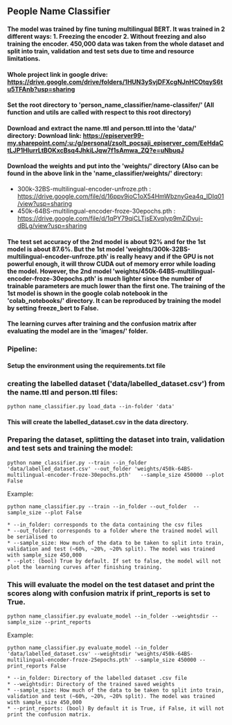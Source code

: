 ## People Name Classifier

#### The model was trained by fine tuning multilingual BERT. It was trained in 2 different ways: 1. Freezing the encoder 2. Without freezing and also training the encoder. 450,000 data was taken from the whole dataset and split into train, validation and test sets due to time and resource limitations.

#### Whole project link in google drive: https://drive.google.com/drive/folders/1HUN3ySvjDFXcgNJnHCOtqyS6tu5TFAnb?usp=sharing
#### **Set the root directory to 'person_name_classifier/name-classifer/'** (All function and utils are called with respect to this root directory)

#### Download and extract the name.ttl and person.ttl into the 'data/' directory: Download link: https://episerver99-my.sharepoint.com/:u:/g/personal/zsolt_pocsaji_episerver_com/EeHdaCtLJP1HlurrLtBOKxcBsq4JhkiLJqw7f1sAmwa_ZQ?e=uNbuqJ

#### Download the weights and put into the 'weights/' directory (Also can be found in the above link in the 'name_classifier/weights/' directory:
- 300k-32BS-multilingual-encoder-unfroze.pth : https://drive.google.com/file/d/16ppv9ioC1oX54HmWbznyGea4q_IDIq01/view?usp=sharing
- 450k-64BS-multilingual-encoder-froze-30epochs.pth : https://drive.google.com/file/d/1qPY79qiCLTjsEXvqIyp9mZiDvuj-dBLg/view?usp=sharing

#### The test set accuracy of the 2nd model is about **92%** and for the 1st model is about **87.6%**. But the 1st model **'weights/300k-32BS-multilingual-encoder-unfroze.pth'** is really heavy and if the GPU is not powerful enough, it will throw CUDA out of memory error while loading the model. However, the 2nd model **'weights/450k-64BS-multilingual-encoder-froze-30epochs.pth'** is much lighter since the number of trainable parameters are much lower than the first one. The training of the 1st model is shown in the google colab notebook in the 'colab_notebooks/' directory. It can be reproduced by training the model by setting freeze_bert to False.

#### The learning curves after training and the confusion matrix after evaluating the model are in the 'images/' folder.

### **Pipeline:**

#### Setup the environment using the requirements.txt file

### creating the labelled dataset ('data/labelled_dataset.csv') from the name.ttl and person.ttl files:
```
python name_classifier.py load_data --in-folder 'data'
```

#### This will create the labelled_dataset.csv in the data directory.

### Preparing the dataset, splitting the dataset into train, validation and test sets and training the model:
```
python name_classifier.py --train --in_folder 'data/labelled_dataset.csv' --out_folder 'weights/450k-64BS-multilingual-encoder-froze-30epochs.pth'   --sample_size 450000 --plot False
```

Example: 
```
python name_classifier.py --train --in_folder --out_folder  --sample_size --plot False
```

	* --in_folder: corresponds to the data containing the csv files
	* --out_folder: corresponds to a folder where the trained model will be serialised to
	* --sample_size: How much of the data to be taken to split into train, validation and test (~60%, ~20%, ~20% split). The model was trained with sample_size 450,000
	* --plot: (bool) True by default. If set to false, the model will not plot the learning curves after finishing training.

### This will evaluate the model on the test dataset and print the scores along with confusion matrix if print_reports is set to True.
```
python name_classifier.py evaluate_model --in_folder --weightsdir --sample_size --print_reports
```
Example:
```
python name_classifier.py evaluate_model --in_folder 'data/labelled_dataset.csv' --weightsdir 'weights/450k-64BS-multilingual-encoder-froze-25epochs.pth' --sample_size 450000 --print_reports False
```

	* --in_folder: Directory of the labelled dataset .csv file
	* --weightsdir: Directory of the trained saved weights
	* --sample_size: How much of the data to be taken to split into train, validation and test (~60%, ~20%, ~20% split). The model was trained with sample_size 450,000
	* --print_reports: (bool) By default it is True, if False, it will not print the confusion matrix.





